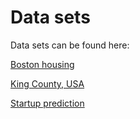 # Data sets

Data sets can be found here:

[Boston housing](https://www.kaggle.com/kyasar/boston-housing)

[King County, USA](https://www.kaggle.com/harlfoxem/housesalesprediction)

[Startup prediction](https://www.kaggle.com/farhanmd29/50-startups)

